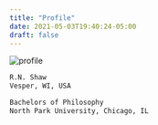 ```yaml
---
title: "Profile"
date: 2021-05-03T19:40:24-05:00
draft: false
---
```


![profile](/img/profile.jpg)
```sh
R.N. Shaw
Vesper, WI, USA

Bachelors of Philosophy
North Park University, Chicago, IL
```